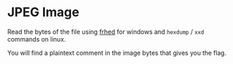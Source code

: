 # JPEG Image

Read the bytes of the file using [frhed](https://sourceforge.net/projects/frhed/files/1.%20Stable%20Releases/1.6.0/) for windows and `hexdump` / `xxd` commands on linux.

You will find a plaintext comment in the image bytes that gives you the flag.
